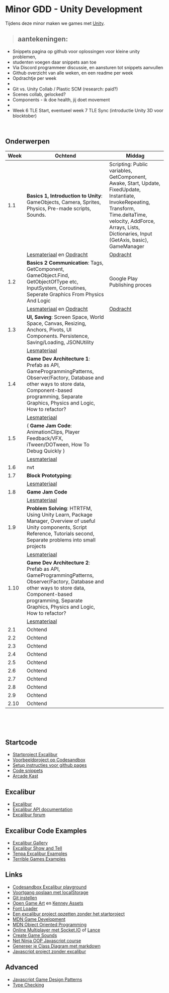# Minor GDD - Unity Development


Tijdens deze minor maken we games met [Unity](https://unity.com/). 

> ## aantekeningen:
- Snippets pagina op github voor oplossingen voor kleine unity problemen, 
- studenten voegen daar snippets aan toe
- Via Discord programmeer  discussie, en aansturen tot snippets aanvullen
- Github overzicht van alle weken, en een readme per week
- Opdrachtje per week 
- 
- Git vs. Unity Collab / Plastic SCM (research: paid?)
- Scenes collab, gelocked? 
- Components - ik doe health, jij doet movement
- 
- Week 6 TLE Start, eventueel week 7 TLE Sync (introductie Unity 3D voor blocktober)
  
<br>

## Onderwerpen

| Week | Ochtend | Middag | 
|------|---------|----------|
| 1.1 | **Basics 1, Introduction to Unity**: GameObjects, Camera, Sprites, Physics, Pre-made scripts, Sounds. | Scripting: Public variables, GetComponent, Awake, Start, Update, FixedUpdate, Instantiate, InvokeRepeating, Transform, Time.deltaTime, velocity, AddForce, Arrays, Lists, Dictionaries, Input (GetAxis, basic), GameManager 
|  | [Lesmateriaal](./lesmateriaal/basics1.md) en [Opdracht](./opdrachten/les1.md) | [Opdracht](./opdrachten/les2.md) | 
| 1.2 | **Basics 2 Communication**: Tags, GetComponent, GameObject.Find, GetObjectOfType etc, InputSystem, Coroutines, Seperate Graphics From Physics And Logic  | Google Play Publishing proces |
|  | [Lesmateriaal](./lesmateriaal/basics2.md) en [Opdracht](./opdrachten/les1.md) | [Opdracht](./opdrachten/les4.md) | 
| 1.3 | **UI, Saving**:  Screen Space, World Space, Canvas, Resizing, Anchors, Pivots, UI Components. Persistence, Saving/Loading, JSONUtility |  |
|  | [Lesmateriaal](./lesmateriaal/UI.md) |  | 
| 1.4 | **Game Dev Architecture 1**: Prefab as API, GameProgrammingPatterns, Observer/Factory, Database and other ways to store data, Component-based programming, Separate Graphics, Physics and Logic, How to refactor? |  |
|  | [Lesmateriaal](./lesmateriaal/architecture1.md) |  | 
| 1.5 | ( **Game Jam Code**: AnimationClips, Player Feedback/VFX, iTween/DOTween, How To Debug Quickly ) |  |
|  | [Lesmateriaal](./lesmateriaal/gamejam.md) |  | 
| 1.6 | nvt |  |
| 1.7 | **Block Prototyping**:  |  |
|  | [Lesmateriaal](./lesmateriaal/blockprototyping.md) |  | 
| 1.8 | **Game Jam Code**   |  |
|  | [Lesmateriaal](./lesmateriaal/gamejam.md) |  | 
| 1.9 | **Problem Solving**: HTRTFM, Using Unity Learn, Package Manager, Overview of useful Unity components, Script Reference, Tutorials second, Separate problems into small projects |  |
|  | [Lesmateriaal](./lesmateriaal/problemsolving.md) |  | 
| 1.10 | **Game Dev Architecture 2**: Prefab as API, GameProgrammingPatterns, Observer/Factory, Database and other ways to store data, Component-based programming, Separate Graphics, Physics and Logic, How to refactor? |  |
|  | [Lesmateriaal](./lesmateriaal/architecture2.md) |  | 
| 2.1 | Ochtend |  |
| 2.2 | Ochtend |  |
| 2.3 | Ochtend |  |
| 2.4 | Ochtend |  |
| 2.5 | Ochtend |  |
| 2.6 | Ochtend |  |
| 2.7 | Ochtend |  |
| 2.8 | Ochtend |  |
| 2.9 | Ochtend |  |
| 2.10 | Ochtend |  |

<br>
<br>
<br>

## Startcode

- [Startproject Excalibur](https://github.com/HR-CMGT/prg4-startproject-2023)
- [Voorbeeldproject op Codesandbox](https://codesandbox.io/p/sandbox/excalibur-vite-testproject-olk4bu)
- [Setup instructies voor github pages](./setup.md)
- [Code snippets](./snippets.md)
- [Arcade Kast](https://github.com/HR-CMGT/arcade-game)

## Excalibur

- [Excalibur](https://excaliburjs.com)
- [Excalibur API documentation](https://excaliburjs.com/docs/api/edge/index.html)
- [Excalibur forum](https://github.com/excaliburjs/Excalibur/discussions)

## Excalibur Code Examples

- [Excalibur Gallery](https://excaliburjs.com/gallery/)
- [Excalibur Show and Tell](https://github.com/excaliburjs/Excalibur/discussions/categories/show-and-tell)
- [Tenpa Excalibur Examples](https://github.com/tenpaMk2/excalibur-examples)
- [Terrible Games Examples](https://github.com/dcgw)

## Links

- [Codesandbox Excalibur playground](https://codesandbox.io/s/excalibur-vite-testproject-olk4bu?file=/game.js)
- [Voortgang opslaan met localStorage](https://developer.mozilla.org/en-US/docs/Web/API/Window/localStorage)
- [Git instellen](https://www.youtube.com/watch?v=HfTXHrWMGVY)
- [Open Game Art](https://opengameart.org) en [Kenney Assets](https://www.kenney.nl/assets)
- [Font Loader](https://fontfaceobserver.com)
- [Een excalibur project opzetten zonder het startproject](./advanced.md)
- [MDN Game Development](https://developer.mozilla.org/en-US/docs/Games)
- [MDN Object Oriented Programming](https://developer.mozilla.org/en-US/docs/Learn/JavaScript/Objects/Object-oriented_programming)
- [Online Multiplayer met Socket.IO](https://socket.io) of [Lance](https://lance-gg.github.io)
- [Create Game Sounds](https://sfxr.me)
- [Net Ninja OOP Javascript course](https://www.youtube.com/playlist?list=PL4cUxeGkcC9i5yvDkJgt60vNVWffpblB7)
- [Genereer je Class Diagram met markdown](https://mermaid-js.github.io/mermaid-live-editor/edit#pako:eNp9kc1uwyAMgF8F-bS1zQtEO1XddtmtVy5OcFs0_sSPtKjruy8JBaWZNi6gD_PZ2FforSBooVcYwkHi2aPmhhs2rnfUxDZNw_ap6xSt4JsMlxJ5dF5GYi_fla9pUeSbOVtWXTOZ1tYk3ZFnobeeFvjDohixmrcFT05gpKfnBRLW0BQuzbnw22PSXEjN2pScjkgU-Mu8dcq6P4TTf__XNY-61fvcpWooTfhag6ECQSF6O1Qf7ECT1yjFOMhZxCFeSBOHdjwK9J8cuJniMEV7HEwPbfSJdpAru88d2hOqUOmrkNH6O7z9AKopqB4)
- [Javascript project zonder excalibur](https://github.com/HR-CMGT/prg4-javascript-2023)

## Advanced

- [Javascript Game Design Patterns](https://designpatternsgame.com/patterns)
- [Type Checking](./typechecking.md)
